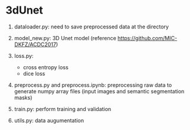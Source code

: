 # 3dUnet

1. dataloader.py:
    need to save preprocessed data at the directory
    
2. model_new.py:
    3D Unet model (reference https://github.com/MIC-DKFZ/ACDC2017)
   
3. loss.py:
    - cross entropy loss
    - dice loss

4. preprocess.py and preprocess.ipynb:
    preprocessing raw data to generate numpy array files (input images and semantic segmentation masks)

5. train.py:
    perform training and validation 

6. utils.py:
    data augumentation
